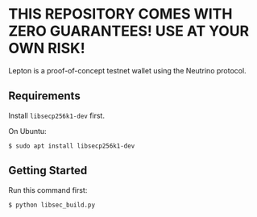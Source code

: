 # THIS REPOSITORY COMES WITH ZERO GUARANTEES! USE AT YOUR OWN RISK!

Lepton is a proof-of-concept testnet wallet using the Neutrino protocol.

## Requirements

Install `libsecp256k1-dev` first.

On Ubuntu:

`$ sudo apt install libsecp256k1-dev`

## Getting Started

Run this command first:

`$ python libsec_build.py`